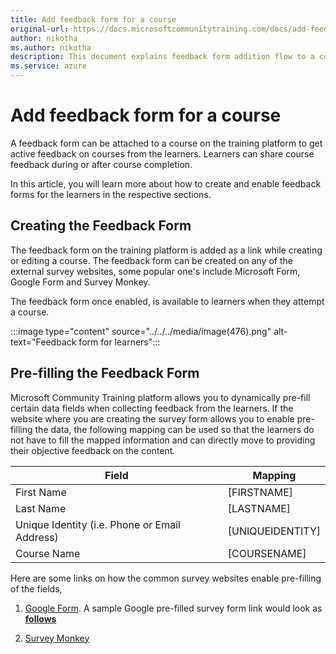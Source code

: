 ```yaml
---
title: Add feedback form for a course
original-url: https://docs.microsoftcommunitytraining.com/docs/add-feedback-form-for-a-course
author: nikotha
ms.author: nikotha
description: This document explains feedback form addition flow to a course.
ms.service: azure
---
```


# Add feedback form for a course

A feedback form can be attached to a course on the training platform to get active feedback on courses from the learners. Learners can share course feedback during or after course completion.

In this article, you will learn more about how to create and enable feedback forms for the learners in the respective sections.

## Creating the Feedback Form

The feedback form on the training platform is added as a link while creating or editing a course. The feedback form can be created on any of the external survey websites, some popular one's include Microsoft Form, Google Form and Survey Monkey.

The feedback form once enabled, is available to learners when they attempt a course.

:::image type="content" source="../../../media/image(476).png" alt-text="Feedback form for learners":::

## Pre-filling the Feedback Form

Microsoft Community Training platform allows you to dynamically pre-fill certain data fields when collecting feedback from the learners.
If the website where you are creating the survey form allows you to enable pre-filling the data, the following mapping can be used so that the learners do not have to fill the mapped information and can directly move to providing their objective feedback on the content.

| Field | Mapping |
| --- | --- |
| First Name | [FIRSTNAME] |
| Last Name | [LASTNAME]  |
| Unique Identity (i.e. Phone or Email Address) | [UNIQUEIDENTITY]  |
| Course Name | [COURSENAME]  |

Here are some links on how the common survey websites enable pre-filling of the fields,

1. [Google Form](https://trevorfox.com/2015/06/dynamically-pre-fill-google-forms-with-mailchimp-merge-tags/). A sample Google pre-filled survey form link would look as [**follows**](https://docs.google.com/forms/d/e/1FAIpQLSdNE8AhxWZKuhZEh6wVBALcjuERbv6G0QSkQThL6243OHCupQ/viewform?usp=pp_url&entry.938410210=%5BFIRSTNAME%5D&entry.1375580399=%5BLASTNAME%5D&entry.1971970342=%5BCOURSENAME%5D)

2. [Survey Monkey](https://help.surveymonkey.com/articles/en_US/kb/What-are-custom-variables-and-how-do-I-use-them)
